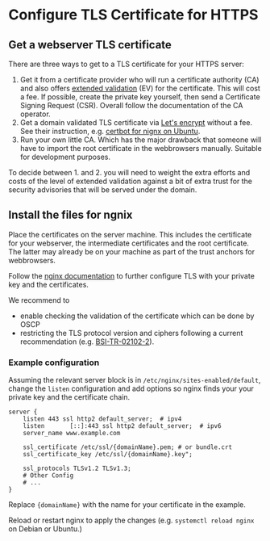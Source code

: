 # Configure TLS Certificate for HTTPS

## Get a webserver TLS certificate

There are three ways to get to a TLS certificate for your HTTPS server:
 1. Get it from a certificate provider who will run a certificate
 authority (CA) and also offers
 [extended validation](https://en.wikipedia.org/wiki/Extended_Validation_Certificate) (EV)
 for the certificate. This will cost a fee.
 If possible, create the private key yourself,
 then send a Certificate Signing Request (CSR).
 Overall follow the documentation of the CA operator.
 2. Get a domain validated TLS certificate via
 [Let's encrypt](https://letsencrypt.org/) without a fee.
 See their instruction, e.g.
 [certbot for nignx on Ubuntu](https://certbot.eff.org/instructions?ws=nginx&os=ubuntufocal).
 3. Run your own little CA. Which has the major drawback that someone
 will have to import the root certificate in the webbrowsers manually.
 Suitable for development purposes.

To decide between 1. and 2. you will need to weight the extra
efforts and costs of the level of extended validation against
a bit of extra trust for the security advisories
that will be served under the domain.


## Install the files for ngnix

Place the certificates on the server machine.
This includes the certificate for your webserver, the intermediate
certificates and the root certificate. The latter may already be on your
machine as part of the trust anchors for webbrowsers.

Follow the [nginx documentation](https://docs.nginx.com/nginx/admin-guide/security-controls/terminating-ssl-http/)
to further configure TLS with your private key and the certificates.

We recommend to 
 * enable checking the validation of the certificate
 which can be done by OSCP
 * restricting the TLS protocol version and ciphers following a current
 recommendation (e.g. [BSI-TR-02102-2](https://www.bsi.bund.de/SharedDocs/Downloads/EN/BSI/Publications/TechGuidelines/TG02102/BSI-TR-02102-2.html)).

### Example configuration
Assuming the relevant server block is in `/etc/nginx/sites-enabled/default`,
change the `listen` configuration and add options so nginx
finds your your private key and the certificate chain.

```nginx
server {
    listen 443 ssl http2 default_server;  # ipv4
    listen       [::]:443 ssl http2 default_server;  # ipv6
    server_name www.example.com

    ssl_certificate /etc/ssl/{domainName}.pem; # or bundle.crt
    ssl_certificate_key /etc/ssl/{domainName}.key";

    ssl_protocols TLSv1.2 TLSv1.3;
    # Other Config
    # ...
}
```

Replace `{domainName}` with the name for your certificate in the example.

Reload or restart nginx to apply the changes (e.g. `systemctl reload nginx`
on Debian or Ubuntu.)
